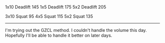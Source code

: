 1x10 Deadlift 145
1x5 Deadlift 175
5x2 Deadlift 205

3x10 Squat 95
4x5 Squat 115
5x2 Squat 135

-----

I'm trying out the GZCL method.  I couldn't handle the volume this day.
Hopefully I'll be able to handle it better on later days.